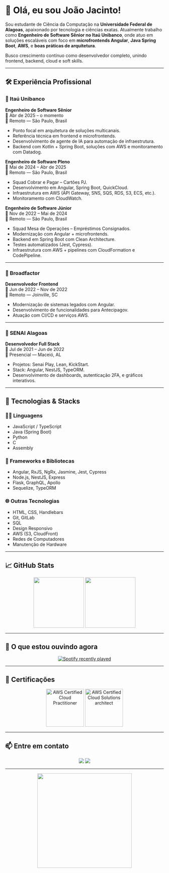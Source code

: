 # 👋 Olá, eu sou João Jacinto!

Sou estudante de Ciência da Computação na **Universidade Federal de Alagoas**, apaixonado por tecnologia e ciências exatas. Atualmente trabalho como **Engenheiro de Software Sênior no Itaú Unibanco**, onde atuo em soluções escaláveis com foco em **microfrontends Angular**, **Java Spring Boot**, **AWS**, e **boas práticas de arquitetura**.

Busco crescimento contínuo como desenvolvedor completo, unindo frontend, backend, cloud e soft skills.

---

## 🛠️ Experiência Profissional

### 📌 Itaú Unibanco

**Engenheiro de Software Sênior**  
📅 Abr de 2025 – o momento  
📍 Remoto — São Paulo, Brasil  
- Ponto focal em arquitetura de soluções multicanais.  
- Referência técnica em frontend e microfrontends.  
- Desenvolvimento de agente de IA para automação de infraestrutura.  
- Backend com Kotlin + Spring Boot, soluções com AWS e monitoramento com Datadog.

**Engenheiro de Software Pleno**  
📅 Mai de 2024 – Abr de 2025  
📍 Remoto — São Paulo, Brasil  
- Squad Cobrar e Pagar – Cartões PJ.  
- Desenvolvimento em Angular, Spring Boot, QuickCloud.  
- Infraestrutura em AWS (API Gateway, SNS, SQS, RDS, S3, ECS, etc.).  
- Monitoramento com CloudWatch.

**Engenheiro de Software Júnior**  
📅 Nov de 2022 – Mai de 2024  
📍 Remoto — São Paulo, Brasil  
- Squad Mesa de Operações – Empréstimos Consignados.  
- Modernização com Angular + microfrontends.  
- Backend em Spring Boot com Clean Architecture.  
- Testes automatizados (Jest, Cypress).  
- Infraestrutura com AWS + pipelines com CloudFormation e CodePipeline.

---

### 📌 Broadfactor

**Desenvolvedor Frontend**  
📅 Jun de 2022 – Nov de 2022  
📍 Remoto — Joinville, SC  
- Modernização de sistemas legados com Angular.  
- Desenvolvimento de funcionalidades para Antecipagov.  
- Atuação com CI/CD e serviços AWS.

---

### 📌 SENAI Alagoas

**Desenvolvedor Full Stack**  
📅 Jul de 2021 – Jun de 2022  
📍 Presencial — Maceió, AL  
- Projetos: Senai Play, Lean, KickStart.  
- Stack: Angular, NestJS, TypeORM.  
- Desenvolvimento de dashboards, autenticação 2FA, e gráficos interativos.

---

## 🚀 Tecnologias & Stacks

### 👨‍💻 Linguagens
- JavaScript / TypeScript
- Java (Spring Boot)
- Python
- C
- Assembly

### 🧰 Frameworks e Bibliotecas
- Angular, RxJS, NgRx, Jasmine, Jest, Cypress
- Node.js, NestJS, Express
- Flask, GraphQL, Apollo
- Sequelize, TypeORM

### 🌐 Outras Tecnologias
- HTML, CSS, Handlebars
- Git, GitLab
- SQL
- Design Responsivo
- AWS (S3, CloudFront)
- Redes de Computadores
- Manutenção de Hardware

---

## 📈 GitHub Stats

<div align="center">
  <img height="160em" src="https://github-readme-stats.vercel.app/api?username=mrgreentm&show_icons=true&theme=nightowl&count_private=true&include_all_commits=true"/>
  <img height="160em" src="https://github-readme-stats.vercel.app/api/top-langs/?username=mrgreentm&layout=compact&theme=nightowl"/>
</div>

---

## 🎵 O que estou ouvindo agora

<div align="center">
  <a href="https://open.spotify.com/user/31xhzuujhtkzauhgadian2h4muom">
    <img src="https://spotify-recently-played-readme.vercel.app/api?user=31xhzuujhtkzauhgadian2h4muom&count=3&unique=false" alt="Spotify recently played" />
  </a>
</div>

---

## 📜 Certificações

<div align="center">
  <img height="120em" src="https://d1.awsstatic.com/training-and-certification/certification-badges/AWS-Certified-Cloud-Practitioner_badge.634f8a21af2e0e956ed8905a72366146ba22b74c.png" alt="AWS Certified Cloud Practitioner"/>
    <img height="120em" src="https://d1.awsstatic.com/certification/badges/AWS-Certified-Solutions-Architect-Associate_badge_150x150.e359ae4a6d4d82c3e31d4f9104c8d389b56a2423.png" alt="AWS Certified Cloud Solutions architect"/>
</div>

---

## 📫 Entre em contato

<div align="center">
  <a href="mailto:joaonetotfm@gmail.com"><img src="https://img.shields.io/badge/Gmail-D14836?style=for-the-badge&logo=gmail&logoColor=white"/></a>
  <a href="https://www.linkedin.com/in/jo%C3%A3o-jacinto-a927301b2" target="_blank"><img src="https://img.shields.io/badge/LinkedIn-0077B5?style=for-the-badge&logo=linkedin&logoColor=white"/></a>
</div>

---

<div align="center">
  <img src="https://media2.giphy.com/media/v1.Y2lkPTc5MGI3NjExdnV5cnlpdnkxamw3bnF3b3d1dDVndXlmamNoaTJkbjFheGVzcXd6MyZlcD12MV9pbnRlcm5hbF9naWZfYnlfaWQmY3Q9Zw/f4V2mqvv0wT9m/giphy.gif" width="300"/>
</div>
